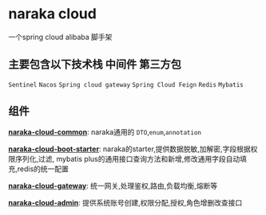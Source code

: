 # naraka cloud

 一个spring cloud alibaba 脚手架

## 主要包含以下技术栈 中间件 第三方包

`Sentinel` `Nacos` `Spring cloud gateway` `Spring Cloud Feign`  `Redis` `Mybatis`



## 组件

**[naraka-cloud-common](#)**: naraka通用的 `DTO`,`enum`,`annotation`

**[naraka-cloud-boot-starter](#)**: naraka的starter,提供数据脱敏,加解密,字段根据权限序列化,过滤,
mybatis plus的通用接口查询方法和新增,修改通用字段自动填充,redis的统一配置

**[naraka-cloud-gateway](#)**: 统一网关,处理鉴权,路由,负载均衡,熔断等

**[naraka-cloud-admin](#)**: 提供系统账号创建,权限分配,授权,角色增删改查接口

